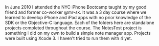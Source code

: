 In June 2010 I attended the NYC iPhone Bootcamp taught by my good friend and former co-worker @mr-sk. It was a 3 day course where we learned to develop iPhone and iPad apps with no prior knowledge of the SDK or the Objective-C language. Each of the folders here are standalone projects completed throughout the course. The NotesTest project is something I did on my own to build a simple note manager app. Projects were built using Xcode 3. I haven't tried to run them with 4 yet.